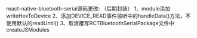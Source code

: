 react-native-bluetooth-serial源码更改:  （后期封装）
1、module添加writeHexToDevice
2、添加DEVICE_READ事件监听中的handleData()方法，不使用默认的readUntil()
3、取消覆写RCTBluetoothSerialPackage文件中createJSModules